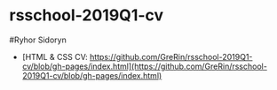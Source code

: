 # rsschool-2019Q1-cv
#Ryhor Sidoryn
* [HTML & CSS CV: https://github.com/GreRin/rsschool-2019Q1-cv/blob/gh-pages/index.html](https://github.com/GreRin/rsschool-2019Q1-cv/blob/gh-pages/index.html)
